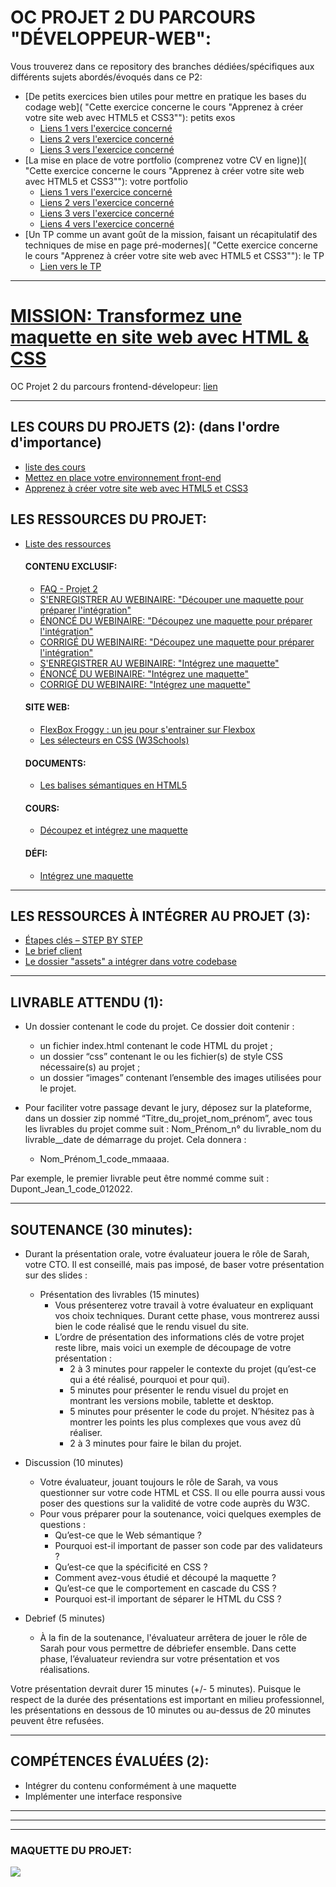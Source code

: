 # OC PROJET 2 DU PARCOURS "DÉVELOPPEUR-WEB": 
Vous trouverez dans ce repository des branches dédiées/spécifiques aux différents sujets abordés/évoqués dans ce P2:
- [De petits exercices bien utiles pour mettre en pratique les bases du codage web]( "Cette exercice concerne le cours \"Apprenez à créer votre site web avec HTML5 et CSS3\""): petits exos
    - [Liens 1 vers l'exercice concerné](https://openclassrooms.com/fr/courses/1603881-apprenez-a-creer-votre-site-web-avec-html5-et-css3/4004681-pratiquez)
    - [Liens 2 vers l'exercice concerné](https://openclassrooms.com/fr/courses/1603881-apprenez-a-creer-votre-site-web-avec-html5-et-css3/4214566-pratiquez)
    - [Liens 3 vers l'exercice concerné](https://openclassrooms.com/fr/courses/1603881-apprenez-a-creer-votre-site-web-avec-html5-et-css3/4214576-pratiquez)
- [La mise en place de votre portfolio (comprenez votre CV en ligne)]( "Cette exercice concerne le cours \"Apprenez à créer votre site web avec HTML5 et CSS3\""): votre portfolio
    - [Liens 1 vers l'exercice concerné](https://openclassrooms.com/fr/courses/1603881-apprenez-a-creer-votre-site-web-avec-html5-et-css3/6725196-entrainez-vous-en-structurant-votre-cv)
    - [Liens 2 vers l'exercice concerné](https://openclassrooms.com/fr/courses/1603881-apprenez-a-creer-votre-site-web-avec-html5-et-css3/6725256-entrainez-vous-en-mettant-en-forme-votre-cv)
    - [Liens 3 vers l'exercice concerné](https://openclassrooms.com/fr/courses/1603881-apprenez-a-creer-votre-site-web-avec-html5-et-css3/6725301-entrainez-vous-en-organisant-votre-cv)
    - [Liens 4 vers l'exercice concerné](https://openclassrooms.com/fr/courses/1603881-apprenez-a-creer-votre-site-web-avec-html5-et-css3/6725346-entrainez-vous-en-adaptant-votre-cv-en-responsive)
- [Un TP comme un avant goût de la mission, faisant un récapitulatif des techniques de mise en page pré-modernes]( "Cette exercice concerne le cours \"Apprenez à créer votre site web avec HTML5 et CSS3\""): le TP
    - [Lien vers le TP](https://openclassrooms.com/fr/courses/1603881-apprenez-a-creer-votre-site-web-avec-html5-et-css3/1606688-tp-creez-un-site-pas-a-pas)

---

# [MISSION: Transformez une maquette en site web avec HTML & CSS](https://openclassrooms.com/fr/projects/transformez-une-maquette-en-site-web-avec-html-css/assignment)
OC Projet 2 du parcours frontend-dévelopeur: [lien](https://openclassrooms.com/fr/projects/transformez-une-maquette-en-site-web-avec-html-css/assignment "mission P2")

---

## LES COURS DU PROJETS (2): (dans l'ordre d'importance)
- [liste des cours](https://openclassrooms.com/fr/projects/transformez-une-maquette-en-site-web-avec-html-css/courses)
- [Mettez en place votre environnement front-end](https://openclassrooms.com/fr/courses/6943241-mettez-en-place-votre-environnement-front-end)
- [Apprenez à créer votre site web avec HTML5 et CSS3](https://openclassrooms.com/fr/courses/1603881-apprenez-a-creer-votre-site-web-avec-html5-et-css3)

## LES RESSOURCES DU PROJET:
- [Liste des ressources](https://openclassrooms.com/fr/projects/transformez-une-maquette-en-site-web-avec-html-css/resources)

    #### CONTENU EXCLUSIF:
    - [FAQ - Projet 2](https://openclassrooms.notion.site/FAQ-Projet-2-3911e1106e4f40329c890bba25bf21c2)
    - [S'ENREGISTRER AU WEBINAIRE: "Découper une maquette pour préparer l'intégration"](https://app.livestorm.co/openclassrooms-1/decouper-une-maquette-pour-preparer-lintegration?type=detailed)
    - [ÉNONCÉ DU WEBINAIRE: "Découpez une maquette pour préparer l'intégration"](https://s3-eu-west-1.amazonaws.com/course.oc-static.com/projects/Webinars/Code/DW_P2_decouper_maquette_May_2021/Webinaire_DW_P2_decouper_maquette+ennonce.pdf)
    - [CORRIGÉ DU WEBINAIRE: "Découpez une maquette pour préparer l'intégration"](https://s3-eu-west-1.amazonaws.com/course.oc-static.com/projects/Webinars/Code/DW_P2_decouper_maquette_May_2021/Webinaire_DW_P2_decouper_maquette+corrige.jpg)
    - [S'ENREGISTRER AU WEBINAIRE: "Intégrez une maquette"](https://app.livestorm.co/openclassrooms-1/integrez-une-maquette?type=detailed)
    - [ÉNONCÉ DU WEBINAIRE: "Intégrez une maquette"](https://s3.eu-west-1.amazonaws.com/course.oc-static.com/projects/DWJ_P2/Webinaire+P2-P3+Dev+Web+-+Inte%CC%81grez+une+maquette+responsive.pdf)
    - [CORRIGÉ DU WEBINAIRE: "Intégrez une maquette"](https://s3-eu-west-1.amazonaws.com/course.oc-static.com/projects/Challenge_DW_P2/Correction_code_html.zip)

    #### SITE WEB:
    - [FlexBox Froggy : un jeu pour s'entrainer sur Flexbox](https://flexboxfroggy.com/#fr)
    - [Les sélecteurs en CSS (W3Schools)](https://www.w3schools.com/cssref/css_selectors.asp)

    #### DOCUMENTS:
    - [Les balises sémantiques en HTML5](https://ronan-hello.fr/series/html/balises-semantiques-html)

    #### COURS:
    - [Découpez et intégrez une maquette](https://openclassrooms.com/fr/courses/3504431-decoupez-et-integrez-une-maquette)

    #### DÉFI:
    - [Intégrez une maquette](https://s3-eu-west-1.amazonaws.com/course.oc-static.com/projects/Challenge_DW_P2/De%CC%81fi+_+Inte%CC%81grez+une+maquette.pdf "Faites vos premiers commits en intégrant une maquette pas à pas")

---

## LES RESSOURCES À INTÉGRER AU PROJET (3):
- [Étapes clés – STEP BY STEP](https://course.oc-static.com/projects/Front-End+V2/P2+HTML+%26+CSS/DW+P2+V2+Etapes+cles.pdf)
- [Le brief client](https://course.oc-static.com/projects/Front-End+V2/P2+HTML+%26+CSS/DW+P2+-+Specifications+techniques+et+fonctionnelles.pdf)
- [Le dossier "assets" a intégrer dans votre codebase](https://course.oc-static.com/projects/Front-End+V2/P2+HTML+%26+CSS/DW+P2+-+Ressources+Booki+FR.zip)

---

## LIVRABLE ATTENDU (1):

- Un dossier contenant le code du projet. Ce dossier doit contenir :

    - un fichier index.html contenant le code HTML du projet ;
    - un dossier “css” contenant le ou les fichier(s) de style CSS nécessaire(s) au projet ;
    - un dossier “images” contenant l’ensemble des images utilisées pour le projet.
- Pour faciliter votre passage devant le jury, déposez sur la plateforme, dans un dossier zip nommé “Titre_du_projet_nom_prénom”, avec tous les livrables du projet comme suit : Nom_Prénom_n° du livrable_nom du livrable__date de démarrage du projet. Cela donnera :  

    - Nom_Prénom_1_code_mmaaaa.

Par exemple, le premier livrable peut être nommé comme suit : Dupont_Jean_1_code_012022.

---

## SOUTENANCE (30 minutes):
- Durant la présentation orale, votre évaluateur jouera le rôle de Sarah, votre CTO. Il est conseillé, mais pas imposé, de baser votre présentation sur des slides :

    - Présentation des livrables (15 minutes) 
        - Vous présenterez votre travail à votre évaluateur en expliquant vos choix techniques. Durant cette phase, vous montrerez aussi bien le code réalisé que le rendu visuel du site.
        - L’ordre de présentation des informations clés de votre projet reste libre, mais voici un exemple de découpage de votre présentation :
            - 2 à 3 minutes pour rappeler le contexte du projet (qu’est-ce qui a été réalisé, pourquoi et pour qui).
            - 5 minutes pour présenter le rendu visuel du projet en montrant les versions mobile, tablette et desktop.
            - 5 minutes pour présenter le code du projet. N’hésitez pas à montrer les points les plus complexes que vous avez dû réaliser.
            - 2 à 3 minutes pour faire le bilan du projet.
- Discussion (10 minutes) 
    - Votre évaluateur, jouant toujours le rôle de Sarah, va vous questionner sur votre code HTML et CSS. Il ou elle pourra aussi vous poser des questions sur la validité de votre code auprès du W3C.
    - Pour vous préparer pour la soutenance, voici quelques exemples de questions :
        - Qu’est-ce que le Web sémantique ?
        - Pourquoi est-il important de passer son code par des validateurs ?
        - Qu’est-ce que la spécificité en CSS ?
        - Comment avez-vous étudié et découpé la maquette ?
        - Qu’est-ce que le comportement en cascade du CSS ?
        - Pourquoi est-il important de séparer le HTML du CSS ?
- Debrief (5 minutes)
    - À la fin de la soutenance, l'évaluateur arrêtera de jouer le rôle de Sarah pour vous permettre de débriefer ensemble. Dans cette phase, l’évaluateur reviendra sur votre présentation et vos réalisations.

Votre présentation devrait durer 15 minutes (+/- 5 minutes). Puisque le respect de la durée des présentations est important en milieu professionnel, les présentations en dessous de 10 minutes ou au-dessus de 20 minutes peuvent être refusées. 

---

## COMPÉTENCES ÉVALUÉES (2):
- Intégrer du contenu conformément à une maquette
- Implémenter une interface responsive

---
---
---

### MAQUETTE DU PROJET:
![](https://user.oc-static.com/upload/2022/04/07/16493434697192_Desktop%20-%201.png)
